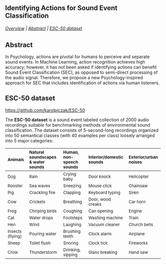## Identifying Actions for Sound Event Classification

###### [Overview](#Identifying-Actions-for-Sound-Event-Classification) | [Abstract](#abstract) | [ESC-50 dataset](#ESC-50-dataset)

## Abstract

In Psychology, actions are pivotal for humans to perceive and separate sound events. In Machine Learning, action recognition achieves high accuracy; however, it has not been asked if identifying actions can benefit Sound Event Classification (SEC), as opposed to semi-direct processing of the audio signal. Therefore, we propose a new Psychology-inspired approach for SEC that includes identification of actions via human listeners.

## ESC-50 dataset

https://github.com/karolpiczak/ESC-50

The **ESC-50 dataset** is a sound event labeled collection of 2000 audio recordings suitable for benchmarking methods of environmental sound classification. The dataset consists of 5-second-long recordings organized into 50 semantical classes (with 40 examples per class) loosely arranged into 5 major categories:

| <sub>Animals</sub> | <sub>Natural soundscapes & water sounds </sub> | <sub>Human, non-speech sounds</sub> | <sub>Interior/domestic sounds</sub> | <sub>Exterior/urban noises</sub> |
| :--- | :--- | :--- | :--- | :--- |
| <sub>Dog</sub> | <sub>Rain</sub> | <sub>Crying baby</sub> | <sub>Door knock</sub> | <sub>Helicopter</sub></sub> |
| <sub>Rooster</sub> | <sub>Sea waves</sub> | <sub>Sneezing</sub> | <sub>Mouse click</sub> | <sub>Chainsaw</sub> |
| <sub>Pig</sub> | <sub>Crackling fire</sub> | <sub>Clapping</sub> | <sub>Keyboard typing</sub> | <sub>Siren</sub> |
| <sub>Cow</sub> | <sub>Crickets</sub> | <sub>Breathing</sub> | <sub>Door, wood creaks</sub> | <sub>Car horn</sub> |
| <sub>Frog</sub> | <sub>Chirping birds</sub> | <sub>Coughing</sub> | <sub>Can opening</sub> | <sub>Engine</sub> |
| <sub>Cat</sub> | <sub>Water drops</sub> | <sub>Footsteps</sub> | <sub>Washing machine</sub> | <sub>Train</sub> |
| <sub>Hen</sub> | <sub>Wind</sub> | <sub>Laughing</sub> | <sub>Vacuum cleaner</sub> | <sub>Church bells</sub> |
| <sub>Insects (flying)</sub> | <sub>Pouring water</sub> | <sub>Brushing teeth</sub> | <sub>Clock alarm</sub> | <sub>Airplane</sub> |
| <sub>Sheep</sub> | <sub>Toilet flush</sub> | <sub>Snoring</sub> | <sub>Clock tick</sub> | <sub>Fireworks</sub> |
| <sub>Crow</sub> | <sub>Thunderstorm</sub> | <sub>Drinking, sipping</sub> | <sub>Glass breaking</sub> | <sub>Hand saw</sub> |
